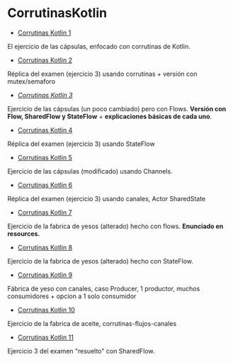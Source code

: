 # CorrutinasKotlin

- [Corrutinas Kotlin 1](CorrutinasKotlin1)
  
El ejercicio de las cápsulas, enfocado con corrutinas de Kotlin.

- [Corrutinas Kotlin 2](CorrutinasKotlin2)

Réplica del examen (ejercicio 3) usando corrutinas + versión con mutex/semaforo
  
- [*Corrutinas Kotlin 3*](CorrutinasKotlin3)

Ejercicio de las cápsulas (un poco cambiado) pero con Flows. **Versión con Flow, SharedFlow y StateFlow** + **explicaciones básicas de cada uno**.

- [Corrutinas Kotlin 4](CorrutinasKotlin4)

Réplica del examen (ejercicio 3) usando StateFlow

- [Corrutinas Kotlin 5](CorrutinasKotlin5)

Ejercicio de las cápsulas (modificado) usando Channels.
  
- [Corrutinas Kotlin 6](CorrutinasKotlin6)

Réplica del examen (ejercicio 3) usando canales, Actor SharedState
  
- [Corrutinas Kotlin 7](CorrutinasKotlin7)

Ejercicio de la fabrica de yesos (alterado) hecho con flows. **Enunciado en resources.**
  
- [Corrutinas Kotlin 8](CorrutinasKotlin8)

Ejercicio de la fabrica de yesos (alterado) hecho con StateFlow.
  
- [Corrutinas Kotlin 9](CorrutinasKotlin9)

Fábrica de yeso con canales, caso Producer, 1 productor, muchos consumidores + opcion a 1 solo consumidor
  
- [Corrutinas Kotlin 10](CorrutinasKotlin10)

Ejercicio de la fabrica de aceite, corrutinas-flujos-canales
  
- [Corrutinas Kotlin 11](CorrutinasKotlin11)

Ejercicio 3 del examen "resuelto" con SharedFlow.
  
